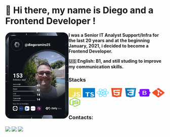 # 👋 Hi there, my name is Diego and a Frontend Developer !

<div>
 <a href="https://app.daily.dev/diegoramiro25"><img src="https://github.com/diego-girao/diego-girao/blob/master/devcard.svg" width="200" align="left" alt="Diego's Dev Card"/></a>
 </div>
 <span>
        
<strong>I was a Senior IT Analyst Support/Infra for the last 20 years and at the beginning January, 2021, i decided to become a Frontend Developer.</strong>
      
<strong>🇺🇸 English: B1, and still studing to improve my communication skills.</strong>
      
### Stacks 
<img align="center" alt="Diego-Js" height="30" width="40" src="https://raw.githubusercontent.com/devicons/devicon/master/icons/javascript/javascript-plain.svg">
 <img align="center" alt="Diego-Ts" height="30" width="40" src="https://raw.githubusercontent.com/devicons/devicon/master/icons/typescript/typescript-plain.svg">
<img align="center" alt="Diego-React" height="30" width="40" src="https://raw.githubusercontent.com/devicons/devicon/master/icons/react/react-original.svg"> 
<img align="center" alt="Diego-HTML" height="30" width="40" src="https://raw.githubusercontent.com/devicons/devicon/master/icons/html5/html5-original.svg">
<img align="center" alt="Diego-CSS" height="30" width="40" src="https://raw.githubusercontent.com/devicons/devicon/master/icons/css3/css3-original.svg"> 
<img align="center" alt="Diego-Node" height="30" width="40" src="https://raw.githubusercontent.com/devicons/devicon/master/icons/bootstrap/bootstrap-original.svg"> 
<img align="center" alt="Diego-Git" height="30" width="40" src="https://raw.githubusercontent.com/devicons/devicon/master/icons/git/git-original.svg"> <img align="center" alt="Diego-Node" height="30" width="40" src="https://raw.githubusercontent.com/devicons/devicon/master/icons/nodejs/nodejs-original.svg">

### Contacts:
<a href="https://www.linkedin.com/in/diego-girao" target="_blank"><img align = center src="https://img.shields.io/badge/-LinkedIn-%230077B5?style=for-the-badge&logo=linkedin&logoColor=white" width="85" target="_blank"></a> <a href = "mailto:diegoramiro25@gmail.com"><img align = center src="https://img.shields.io/badge/-Gmail-%23333?style=for-the-badge&logo=gmail&logoColor=color" width="75" target="_blank"></a> <a href="https://twitter.com/diegoramiro25" target="_blank"><img align = center src="https://img.shields.io/badge/-twitter-%230077B5?style=for-the-badge&logo=twitter&logoColor=white" width="80" target="_blank"></a>
 </span>
 
</div>

<!-- <br/>
<br/>
<br/>
<br/>

 <div align="center">
 
 | <img align="center" alt="Diego-Js" height="30" width="40" src="https://raw.githubusercontent.com/devicons/devicon/master/icons/javascript/javascript-plain.svg"> | <img align="center" alt="Diego-Ts" height="30" width="40" src="https://raw.githubusercontent.com/devicons/devicon/master/icons/typescript/typescript-plain.svg"> | <img align="center" alt="Diego-React" height="30" width="40" src="https://raw.githubusercontent.com/devicons/devicon/master/icons/react/react-original.svg"> | <img align="center" alt="Diego-HTML" height="30" width="40" src="https://raw.githubusercontent.com/devicons/devicon/master/icons/html5/html5-original.svg"> | <img align="center" alt="Diego-CSS" height="30" width="40" src="https://raw.githubusercontent.com/devicons/devicon/master/icons/css3/css3-original.svg"> | <img align="center" alt="Diego-Node" height="30" width="40" src="https://raw.githubusercontent.com/devicons/devicon/master/icons/bootstrap/bootstrap-original.svg"> | <img align="center" alt="Diego-Git" height="30" width="40" src="https://raw.githubusercontent.com/devicons/devicon/master/icons/git/git-original.svg"> | <img align="center" alt="Diego-Node" height="30" width="40" src="https://raw.githubusercontent.com/devicons/devicon/master/icons/nodejs/nodejs-original.svg"> |
|---|---|---|---|---|---|---|---|
 
</div>

 -->


 
<!--  <div align = "center">
  <a href="https://github.com/diego-girao">
  <img height="150em" src="https://github-readme-stats.vercel.app/api?username=diego-girao&show_icons=true&theme=dark&include_all_commits=true&count_private=true"/>
  <img height="150em" src="https://github-readme-stats.vercel.app/api/top-langs/?username=diego-girao&layout=compact&langs_count=7&theme=dark"/>
</div>  -->
 
<!-- <div style="display: inline_block" align = center >  
<img align="center" alt="Diego-yoda" height="141" width="350" src="https://media.giphy.com/media/sk6yL9EGVeAcE/source.gif?cid=ecf05e473z14gy8f9cb336152l6u9mhowm98u3s9ramuerzm&rid=source.gif&ct=g">
</div> -->
